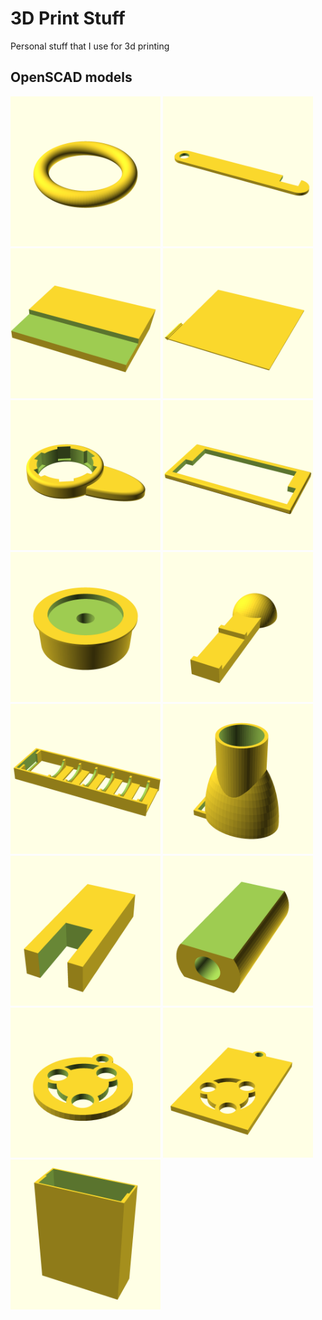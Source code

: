# 3D Print Stuff

Personal stuff that I use for 3d printing

## OpenSCAD models

<a href="scads/clothes_hanging_ring.scad"><img src="scads/clothes_hanging_ring.png" width="240"></a>
<a href="scads/door_lock.scad"><img src="scads/door_lock.png" width="240"></a>
<a href="scads/draw_support.scad"><img src="scads/draw_support.png" width="240"></a>
<a href="scads/ender3_back.scad"><img src="scads/ender3_back.png" width="240"></a>
<a href="scads/faucet_holder.scad"><img src="scads/faucet_holder.png" width="240"></a>
<a href="scads/kvm_support.scad"><img src="scads/kvm_support.png" width="240"></a>
<a href="scads/medicine_cap.scad"><img src="scads/medicine_cap.png" width="240"></a>
<a href="scads/mobile_car_holder.scad"><img src="scads/mobile_car_holder.png" width="240"></a>
<a href="scads/oneblade.scad"><img src="scads/oneblade.png" width="240"></a>
<a href="scads/quest_controller_support.scad"><img src="scads/quest_controller_support.png" width="240"></a>
<a href="scads/sift_wheat_holder_fix.scad"><img src="scads/sift_wheat_holder_fix.png" width="240"></a>
<a href="scads/ubuntu_cable_jointer.scad"><img src="scads/ubuntu_cable_jointer.png" width="240"></a>
<a href="scads/ubuntu_keyring.scad"><img src="scads/ubuntu_keyring.png" width="240"></a>
<a href="scads/ubuntu_tag_keyring.scad"><img src="scads/ubuntu_tag_keyring.png" width="240"></a>
<a href="scads/usbc_adaptor.scad"><img src="scads/usbc_adaptor.png" width="240"></a>
